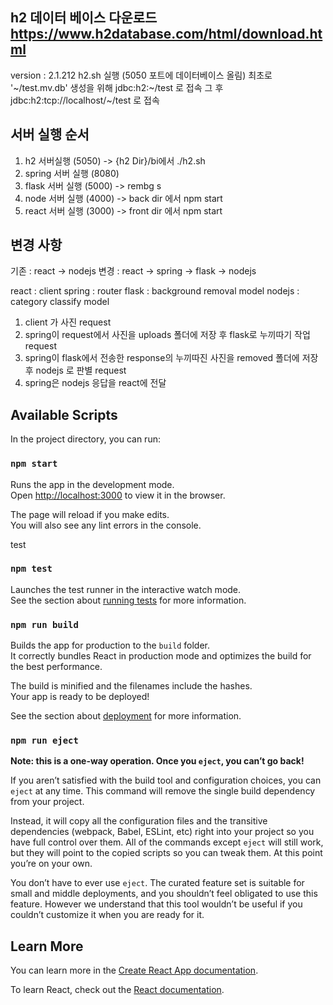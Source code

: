## h2 데이터 베이스 다운로드 https://www.h2database.com/html/download.html
version : 2.1.212
h2.sh 실행 (5050 포트에 데이터베이스 올림)
최초로 '~/test.mv.db' 생성을 위해 jdbc:h2:~/test 로 접속
그 후 jdbc:h2:tcp://localhost/~/test 로 접속

## 서버 실행 순서
1. h2 서버실행 (5050) -> {h2 Dir}/bi에서 ./h2.sh
2. spring 서버 실행 (8080) 
3. flask 서버 실행 (5000) -> rembg s
4. node 서버 실행 (4000) -> back dir 에서 npm start
5. react 서버 실행 (3000) -> front dir 에서 npm start

## 변경 사항
기존 : react -> nodejs
변경 : react -> spring -> flask -> nodejs

react   : client
spring  : router
flask   : background removal model
nodejs  : category classify model


1. client 가 사진 request
2. spring이 request에서 사진을 uploads 폴더에 저장 후 flask로 누끼따기 작업 request
3. spring이 flask에서 전송한 response의 누끼따진 사진을 removed 폴더에 저장 후 nodejs 로 판별 request
4. spring은 nodejs 응답을 react에 전달


## Available Scripts

In the project directory, you can run:

### `npm start`

Runs the app in the development mode.\
Open [http://localhost:3000](http://localhost:3000) to view it in the browser.

The page will reload if you make edits.\
You will also see any lint errors in the console.

test

### `npm test`

Launches the test runner in the interactive watch mode.\
See the section about [running tests](https://facebook.github.io/create-react-app/docs/running-tests) for more information.

### `npm run build`

Builds the app for production to the `build` folder.\
It correctly bundles React in production mode and optimizes the build for the best performance.

The build is minified and the filenames include the hashes.\
Your app is ready to be deployed!

See the section about [deployment](https://facebook.github.io/create-react-app/docs/deployment) for more information.

### `npm run eject`

**Note: this is a one-way operation. Once you `eject`, you can’t go back!**

If you aren’t satisfied with the build tool and configuration choices, you can `eject` at any time. This command will remove the single build dependency from your project.

Instead, it will copy all the configuration files and the transitive dependencies (webpack, Babel, ESLint, etc) right into your project so you have full control over them. All of the commands except `eject` will still work, but they will point to the copied scripts so you can tweak them. At this point you’re on your own.

You don’t have to ever use `eject`. The curated feature set is suitable for small and middle deployments, and you shouldn’t feel obligated to use this feature. However we understand that this tool wouldn’t be useful if you couldn’t customize it when you are ready for it.

## Learn More

You can learn more in the [Create React App documentation](https://facebook.github.io/create-react-app/docs/getting-started).

To learn React, check out the [React documentation](https://reactjs.org/).
